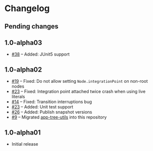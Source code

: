 # Changelog

## Pending changes


## 1.0-alpha03

- [#38](https://github.com/bumble-tech/appyx/pull/38) – Added: JUnit5 support


## 1.0-alpha02

- [#19](https://github.com/bumble-tech/appyx/pull/19) – Fixed: Do not allow setting `Node.integrationPoint` on non-root nodes
- [#23](https://github.com/bumble-tech/appyx/pull/21) – Fixed: Integration point attached twice crash when using live literals
- [#14](https://github.com/bumble-tech/appyx/issues/14) – Fixed: Transition interruptions bug
- [#23](https://github.com/bumble-tech/appyx/pull/23) – Added: Unit test support
- [#26](https://github.com/bumble-tech/appyx/issues/26) – Added: Publish snapshot versions
- [#9](https://github.com/bumble-tech/appyx/pull/9) – Migrated [app-tree-utils](https://github.com/badoo/app-tree-utils) into this repository


## 1.0-alpha01

- Initial release
